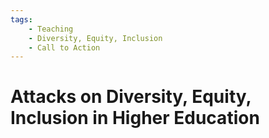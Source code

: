 ```yaml
---
tags:
    - Teaching
    - Diversity, Equity, Inclusion
    - Call to Action
---
```


# Attacks on Diversity, Equity, Inclusion in Higher Education